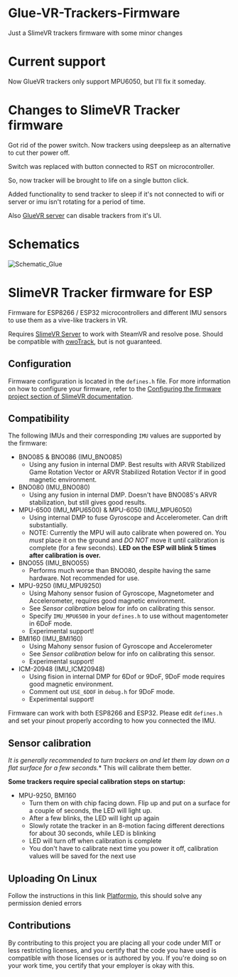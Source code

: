 # Glue-VR-Trackers-Firmware
 Just a SlimeVR trackers firmware with some minor changes
 
# Current support
 Now GlueVR trackers only support MPU6050, but I'll fix it someday.

# Changes to SlimeVR Tracker firmware
 Got rid of the power switch. Now trackers using deepsleep as an alternative to cut ther power off.
 
 Switch was replaced with button connected to RST on microcontroller.
 
 So, now tracker will be brought to life on a single button click.
 
 Added functionality to send tracker to sleep if it's not connected to wifi or server or imu isn't rotating for a period of time.
 
 Also [GlueVR server](https://github.com/B4N4NUS/Glue-VR) can disable trackers from it's UI.

# Schematics
![Schematic_Glue](https://user-images.githubusercontent.com/71143870/166474426-b14eac9c-5f89-4a19-888a-9d8699cdaecf.png)




# SlimeVR Tracker firmware for ESP

Firmware for ESP8266 / ESP32 microcontrollers and different IMU sensors to use them as a vive-like trackers in VR.

Requires [SlimeVR Server](https://github.com/SlimeVR/SlimeVR-Server) to work with SteamVR and resolve pose. Should be compatible with [owoTrack](https://github.com/abb128/owo-track-driver), but is not guaranteed.

## Configuration

Firmware configuration is located in the `defines.h` file. For more information on how to configure your firmware, refer to the [Configuring the firmware project section of SlimeVR documentation](https://docs.slimevr.dev/firmware/configuring-project.html).

## Compatibility

The following IMUs and their corresponding `IMU` values are supported by the firmware:
* BNO085 & BNO086 (IMU_BNO085)
  * Using any fusion in internal DMP. Best results with ARVR Stabilized Game Rotation Vector or ARVR Stabilized Rotation Vector if in good magnetic environment.
* BNO080 (IMU_BNO080)
  * Using any fusion in internal DMP. Doesn't have BNO085's ARVR stabilization, but still gives good results.
* MPU-6500 (IMU_MPU6500) & MPU-6050 (IMU_MPU6050)
  * Using internal DMP to fuse Gyroscope and Accelerometer. Can drift substantially.
  * NOTE: Currently the MPU will auto calibrate when powered on. You *must* place it on the ground and *DO NOT* move it until calibration is complete (for a few seconds). **LED on the ESP will blink 5 times after calibration is over.**
* BNO055 (IMU_BNO055)
  * Performs much worse than BNO080, despite having the same hardware. Not recommended for use.
* MPU-9250 (IMU_MPU9250)
  * Using Mahony sensor fusion of Gyroscope, Magnetometer and Accelerometer, requires good magnetic environment.
  * See *Sensor calibration* below for info on calibrating this sensor.
  * Specify `IMU_MPU6500` in your `defines.h` to use without magentometer in 6DoF mode.
  * Experimental support!
* BMI160 (IMU_BMI160)
  * Using Mahony sensor fusion of Gyroscope and Accelerometer
  * See *Sensor calibration* below for info on calibrating this sensor.
  * Experimental support!
* ICM-20948 (IMU_ICM20948)
  * Using fision in internal DMP for 6Dof or 9DoF, 9DoF mode requires good magnetic environment.
  * Comment out `USE_6DOF` in `debug.h` for 9DoF mode.
  * Experimental support!

Firmware can work with both ESP8266 and ESP32. Please edit `defines.h` and set your pinout properly according to how you connected the IMU.

## Sensor calibration

*It is generally recommended to turn trackers on and let them lay down on a flat surface for a few seconds.** This will calibrate them better.

**Some trackers require special calibration steps on startup:**
* MPU-9250, BMI160
  * Turn them on with chip facing down. Flip up and put on a surface for a couple of seconds, the LED will light up.
  * After a few blinks, the LED will light up again
  * Slowly rotate the tracker in an 8-motion facing different derections for about 30 seconds, while LED is blinking
  * LED will turn off when calibration is complete
  * You don't have to calibrate next time you power it off, calibration values will be saved for the next use

## Uploading On Linux

Follow the instructions in this link [Platformio](https://docs.platformio.org/en/latest//faq.html#platformio-udev-rules), this should solve any permission denied errors

## Contributions

By contributing to this project you are placing all your code under MIT or less restricting licenses, and you certify that the code you have used is compatible with those licenses or is authored by you. If you're doing so on your work time, you certify that your employer is okay with this.
